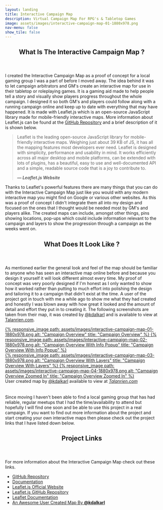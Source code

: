```yaml
---
layout: landing
title: Interactive Campaign Map
description: Virtual Campaign Map For RPG's & Tabletop Games
image: assets/images/interactive-campaign-map-01-1880x978.png
nav-menu: false
show_tile: false
---
```


<!-- Main -->
<div id="main">

<!-- One -->
<section id="one">
	<div class="inner">
		<header class="major">
			<h2>What Is The Interactive Campaign Map ?</h2>
		</header>
		<p>I created the Interactive Campaign Map as a proof of concept for a local gaming group I was a part of before I moved away. The idea behind it was to let campaign arbitrators and GM's create an interactive map for use in their tabletop or roleplaying games. It is a gaming aid made to help people tell a story and visually show players progress throughout the whole campaign. I designed it so both GM's and players could follow along with a running campaign online and keep up to date with everything that may have happened. It is made with Leaflet.js which is an open-source JavaScript library made for mobile-friendly interactive maps. More information about Leaflet.js can be found at the <a href="https://github.com/Leaflet/Leaflet" target="_blank">GitHub Repository</a> and a brief description of it is shown below.</p>
        <blockquote cite="https://leafletjs.com/">
            <p>Leaflet is the leading open-source JavaScript library for mobile-friendly interactive maps. Weighing just about 39 KB of JS, it has all the mapping features most developers ever need. Leaflet is designed with simplicity, performance and usability in mind. It works efficiently across all major desktop and mobile platforms, can be extended with lots of plugins, has a beautiful, easy to use and well-documented API and a simple, readable source code that is a joy to contribute to.</p>
            <figcaption><b>— <cite>Leaflet.js Website</cite></b></figcaption>
        </blockquote>
        <p>Thanks to Leaflet's powerful features there are many things that you can do with the Interactive Campaign Map just like you would with any modern interactive map you might find on Google or various other websites. As this was a proof of concept I didn't integrate them all into my design and focused on the ones that I thought would be needed most by GM's and players alike. The created maps can include, amongst other things, pins showing locations, pop-ups which could include information relevant to the campaign and layers to show the progression through a campaign as the weeks went on.</p>
        <header class="major">
			<h2>What Does It Look Like ?</h2>
		</header>
        <p>As mentioned earlier the general look and feel of the map should be familiar to anyone who has seen an interactive map online before and because you design it yourself it will look different almost every time. My proof of concept was very poorly designed if I'm honest as I only wanted to show how it worked rather than putting to much effort into polishing the design and tailoring it to a campaign that didn't exist at the time. A user of the project got in touch with me a while ago to show me what they had created and honestly I was blown away with how great it looked and the amount of detail and effort they put in to creating it. The following screenshots are taken from their map, it was created by <a href="https://www.reddit.com/user/kdalkarl" target="_blank">@kdalkarl</a> and is available to view at <a href="https://www.talanrien.com/karta/" target="_blank">Talanrien.com</a>.</p>
        <section class="row">
            <a class="image column" href="../assets/images/interactive-campaign-map-01-1880x978.png" target="_blank">
                {% responsive_image path: assets/images/interactive-campaign-map-01-1880x978.png alt: "Campaign Overview" title: "Campaign Overview" %}
            </a>
            <a class="image column" href="../assets/images/interactive-campaign-map-02-1880x978.png" target="_blank">
                {% responsive_image path: assets/images/interactive-campaign-map-02-1880x978.png alt: "Campaign Overview With Info Popup" title: "Campaign Overview With Info Popup" %}
            </a>
        </section>
        <section class="row">
            <a class="image column" href="../assets/images/interactive-campaign-map-03-1880x978.png" target="_blank">
                {% responsive_image path: assets/images/interactive-campaign-map-03-1880x978.png alt: "Campaign Overview With Layers" title: "Campaign Overview With Layers" %}
            </a>
            <a class="image column" href="../assets/images/interactive-campaign-map-04-1880x978.png" target="_blank">
                {% responsive_image path: assets/images/interactive-campaign-map-04-1880x978.png alt: "Campaign Overview Zoomed In" title: "Campaign Overview Zoomed In" %}
            </a>
        </section>
        <figcaption>User created map by <a href="https://www.reddit.com/user/kdalkarl" target="_blank">@kdalkarl</a> available to view at <cite><a href="https://www.talanrien.com/karta/" target="_blank">Talanrien.com</a></cite></figcaption>
        <p style="padding-top: 1.5em;">Since moving I haven't been able to find a local gaming group that has had reliable, regular meetups that I had the time/availability to attend but hopefully I will find one soon and be able to use this project in a real campaign. If you want to find out more information about the project and start creating your own interactive maps then please check out the project links that I have listed down below.</p>
	</div>
</section>

<!-- Two -->
<section id="two">
	<div class="inner">
		<header class="major">
			<h2>Project Links</h2>
		</header>
		<p>For more information about the Interactive Campaign Map check out these links.</p>
		<ul>
            <li><a href="https://github.com/hreikin/interactive-campaign-map" target="_blank">GitHub Repository</a></li>
            <li><a href="https://github.com/hreikin/interactive-campaign-map/blob/master/docs/interactive-campaign-map.md" target="_blank">Documentation</a></li>
            <li><a href="https://leafletjs.com/" target="_blank">Leaflet.js Official Website</a></li>
            <li><a href="https://github.com/Leaflet/Leaflet" target="_blank">Leaflet.js GitHub Repository</a></li>
            <li><a href="https://leafletjs.com/reference.html" target="_blank">Leaflet Documentation</a></li>
            <li><a href="https://www.talanrien.com/karta/" target="_blank">An Awesome User Created Map By <b><a href="https://www.reddit.com/user/kdalkarl" target="_blank">@kdalkarl</a></b></a></li>
		</ul>
	</div>
</section>

<!-- Main End -->
</div>
